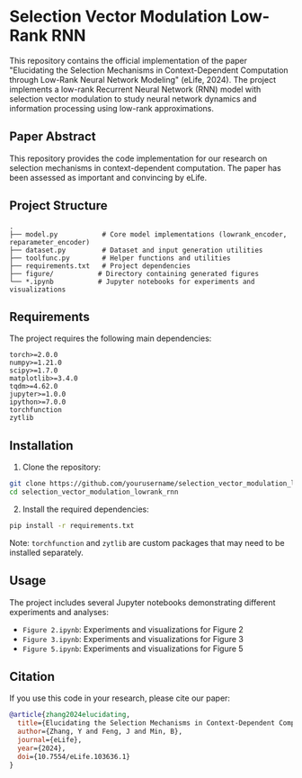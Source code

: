 # Selection Vector Modulation Low-Rank RNN

This repository contains the official implementation of the paper "Elucidating the Selection Mechanisms in Context-Dependent Computation through Low-Rank Neural Network Modeling" (eLife, 2024). The project implements a low-rank Recurrent Neural Network (RNN) model with selection vector modulation to study neural network dynamics and information processing using low-rank approximations.

## Paper Abstract

This repository provides the code implementation for our research on selection mechanisms in context-dependent computation. The paper has been assessed as important and convincing by eLife.

## Project Structure

```
.
├── model.py           # Core model implementations (lowrank_encoder, reparameter_encoder)
├── dataset.py         # Dataset and input generation utilities
├── toolfunc.py        # Helper functions and utilities
├── requirements.txt   # Project dependencies
├── figure/           # Directory containing generated figures
└── *.ipynb           # Jupyter notebooks for experiments and visualizations
```

## Requirements

The project requires the following main dependencies:

```
torch>=2.0.0
numpy>=1.21.0
scipy>=1.7.0
matplotlib>=3.4.0
tqdm>=4.62.0
jupyter>=1.0.0
ipython>=7.0.0
torchfunction
zytlib
```

## Installation

1. Clone the repository:
```bash
git clone https://github.com/yourusername/selection_vector_modulation_lowrank_rnn.git
cd selection_vector_modulation_lowrank_rnn
```

2. Install the required dependencies:
```bash
pip install -r requirements.txt
```

Note: `torchfunction` and `zytlib` are custom packages that may need to be installed separately.

## Usage

The project includes several Jupyter notebooks demonstrating different experiments and analyses:

- `Figure 2.ipynb`: Experiments and visualizations for Figure 2
- `Figure 3.ipynb`: Experiments and visualizations for Figure 3
- `Figure 5.ipynb`: Experiments and visualizations for Figure 5

## Citation

If you use this code in your research, please cite our paper:

```bibtex
@article{zhang2024elucidating,
  title={Elucidating the Selection Mechanisms in Context-Dependent Computation through Low-Rank Neural Network Modeling},
  author={Zhang, Y and Feng, J and Min, B},
  journal={eLife},
  year={2024},
  doi={10.7554/eLife.103636.1}
}
```